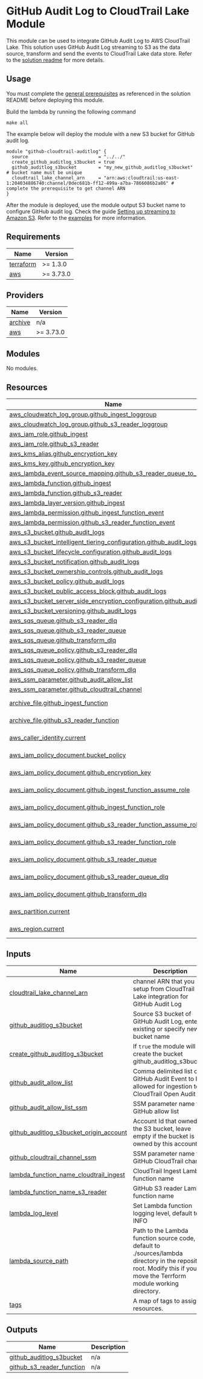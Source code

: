 <!-- BEGIN_TF_DOCS -->
# GitHub Audit Log to CloudTrail Lake Module

This module can be used to integrate GitHub Audit Log to AWS CloudTrail Lake. This solution uses GitHub Audit Log streaming to S3 as the data source, transform and send the events to CloudTrail Lake data store. Refer to the [solution readme](../../README.md) for more details.

## Usage

You must complete the [general prerequisites](../../README.md#general-prerequisites) as referenced in the solution README before deploying this module.

Build the lambda by running the following command
```
make all
```

The example below will deploy the module with a new S3 bucket for GitHub audit log.

```
module "github-cloudtrail-auditlog" {
  source                          = "../../"
  create_github_auditlog_s3bucket = true
  github_auditlog_s3bucket        = "my_new_github_auditlog_s3bucket" # bucket name must be unique
  cloudtrail_lake_channel_arn     = "arn:aws:cloudtrail:us-east-1:204034886740:channel/0dec681b-ff12-499a-a7ba-7866086b2a86" # complete the prerequisite to get channel ARN
}
```

After the module is deployed, use the module output S3 bucket name to configure GitHub audit log. Check the guide [Setting up streaming to Amazon S3](https://docs.github.com/en/enterprise-cloud@latest/admin/monitoring-activity-in-your-enterprise/reviewing-audit-logs-for-your-enterprise/streaming-the-audit-log-for-your-enterprise#setting-up-streaming-to-amazon-s3). Refer to the [examples](./examples/) for more information.

## Requirements

| Name | Version |
|------|---------|
| <a name="requirement_terraform"></a> [terraform](#requirement\_terraform) | >= 1.3.0 |
| <a name="requirement_aws"></a> [aws](#requirement\_aws) | >= 3.73.0 |

## Providers

| Name | Version |
|------|---------|
| <a name="provider_archive"></a> [archive](#provider\_archive) | n/a |
| <a name="provider_aws"></a> [aws](#provider\_aws) | >= 3.73.0 |

## Modules

No modules.

## Resources

| Name | Type |
|------|------|
| [aws_cloudwatch_log_group.github_ingest_loggroup](https://registry.terraform.io/providers/hashicorp/aws/latest/docs/resources/cloudwatch_log_group) | resource |
| [aws_cloudwatch_log_group.github_s3_reader_loggroup](https://registry.terraform.io/providers/hashicorp/aws/latest/docs/resources/cloudwatch_log_group) | resource |
| [aws_iam_role.github_ingest](https://registry.terraform.io/providers/hashicorp/aws/latest/docs/resources/iam_role) | resource |
| [aws_iam_role.github_s3_reader](https://registry.terraform.io/providers/hashicorp/aws/latest/docs/resources/iam_role) | resource |
| [aws_kms_alias.github_encryption_key](https://registry.terraform.io/providers/hashicorp/aws/latest/docs/resources/kms_alias) | resource |
| [aws_kms_key.github_encryption_key](https://registry.terraform.io/providers/hashicorp/aws/latest/docs/resources/kms_key) | resource |
| [aws_lambda_event_source_mapping.github_s3_reader_queue_to_lambda](https://registry.terraform.io/providers/hashicorp/aws/latest/docs/resources/lambda_event_source_mapping) | resource |
| [aws_lambda_function.github_ingest](https://registry.terraform.io/providers/hashicorp/aws/latest/docs/resources/lambda_function) | resource |
| [aws_lambda_function.github_s3_reader](https://registry.terraform.io/providers/hashicorp/aws/latest/docs/resources/lambda_function) | resource |
| [aws_lambda_layer_version.github_ingest](https://registry.terraform.io/providers/hashicorp/aws/latest/docs/resources/lambda_layer_version) | resource |
| [aws_lambda_permission.github_ingest_function_event](https://registry.terraform.io/providers/hashicorp/aws/latest/docs/resources/lambda_permission) | resource |
| [aws_lambda_permission.github_s3_reader_function_event](https://registry.terraform.io/providers/hashicorp/aws/latest/docs/resources/lambda_permission) | resource |
| [aws_s3_bucket.github_audit_logs](https://registry.terraform.io/providers/hashicorp/aws/latest/docs/resources/s3_bucket) | resource |
| [aws_s3_bucket_intelligent_tiering_configuration.github_audit_logs](https://registry.terraform.io/providers/hashicorp/aws/latest/docs/resources/s3_bucket_intelligent_tiering_configuration) | resource |
| [aws_s3_bucket_lifecycle_configuration.github_audit_logs](https://registry.terraform.io/providers/hashicorp/aws/latest/docs/resources/s3_bucket_lifecycle_configuration) | resource |
| [aws_s3_bucket_notification.github_audit_logs](https://registry.terraform.io/providers/hashicorp/aws/latest/docs/resources/s3_bucket_notification) | resource |
| [aws_s3_bucket_ownership_controls.github_audit_logs](https://registry.terraform.io/providers/hashicorp/aws/latest/docs/resources/s3_bucket_ownership_controls) | resource |
| [aws_s3_bucket_policy.github_audit_logs](https://registry.terraform.io/providers/hashicorp/aws/latest/docs/resources/s3_bucket_policy) | resource |
| [aws_s3_bucket_public_access_block.github_audit_logs](https://registry.terraform.io/providers/hashicorp/aws/latest/docs/resources/s3_bucket_public_access_block) | resource |
| [aws_s3_bucket_server_side_encryption_configuration.github_audit_logs](https://registry.terraform.io/providers/hashicorp/aws/latest/docs/resources/s3_bucket_server_side_encryption_configuration) | resource |
| [aws_s3_bucket_versioning.github_audit_logs](https://registry.terraform.io/providers/hashicorp/aws/latest/docs/resources/s3_bucket_versioning) | resource |
| [aws_sqs_queue.github_s3_reader_dlq](https://registry.terraform.io/providers/hashicorp/aws/latest/docs/resources/sqs_queue) | resource |
| [aws_sqs_queue.github_s3_reader_queue](https://registry.terraform.io/providers/hashicorp/aws/latest/docs/resources/sqs_queue) | resource |
| [aws_sqs_queue.github_transform_dlq](https://registry.terraform.io/providers/hashicorp/aws/latest/docs/resources/sqs_queue) | resource |
| [aws_sqs_queue_policy.github_s3_reader_dlq](https://registry.terraform.io/providers/hashicorp/aws/latest/docs/resources/sqs_queue_policy) | resource |
| [aws_sqs_queue_policy.github_s3_reader_queue](https://registry.terraform.io/providers/hashicorp/aws/latest/docs/resources/sqs_queue_policy) | resource |
| [aws_sqs_queue_policy.github_transform_dlq](https://registry.terraform.io/providers/hashicorp/aws/latest/docs/resources/sqs_queue_policy) | resource |
| [aws_ssm_parameter.github_audit_allow_list](https://registry.terraform.io/providers/hashicorp/aws/latest/docs/resources/ssm_parameter) | resource |
| [aws_ssm_parameter.github_cloudtrail_channel](https://registry.terraform.io/providers/hashicorp/aws/latest/docs/resources/ssm_parameter) | resource |
| [archive_file.github_ingest_function](https://registry.terraform.io/providers/hashicorp/archive/latest/docs/data-sources/file) | data source |
| [archive_file.github_s3_reader_function](https://registry.terraform.io/providers/hashicorp/archive/latest/docs/data-sources/file) | data source |
| [aws_caller_identity.current](https://registry.terraform.io/providers/hashicorp/aws/latest/docs/data-sources/caller_identity) | data source |
| [aws_iam_policy_document.bucket_policy](https://registry.terraform.io/providers/hashicorp/aws/latest/docs/data-sources/iam_policy_document) | data source |
| [aws_iam_policy_document.github_encryption_key](https://registry.terraform.io/providers/hashicorp/aws/latest/docs/data-sources/iam_policy_document) | data source |
| [aws_iam_policy_document.github_ingest_function_assume_role](https://registry.terraform.io/providers/hashicorp/aws/latest/docs/data-sources/iam_policy_document) | data source |
| [aws_iam_policy_document.github_ingest_function_role](https://registry.terraform.io/providers/hashicorp/aws/latest/docs/data-sources/iam_policy_document) | data source |
| [aws_iam_policy_document.github_s3_reader_function_assume_role](https://registry.terraform.io/providers/hashicorp/aws/latest/docs/data-sources/iam_policy_document) | data source |
| [aws_iam_policy_document.github_s3_reader_function_role](https://registry.terraform.io/providers/hashicorp/aws/latest/docs/data-sources/iam_policy_document) | data source |
| [aws_iam_policy_document.github_s3_reader_queue](https://registry.terraform.io/providers/hashicorp/aws/latest/docs/data-sources/iam_policy_document) | data source |
| [aws_iam_policy_document.github_s3_reader_queue_dlq](https://registry.terraform.io/providers/hashicorp/aws/latest/docs/data-sources/iam_policy_document) | data source |
| [aws_iam_policy_document.github_transform_dlq](https://registry.terraform.io/providers/hashicorp/aws/latest/docs/data-sources/iam_policy_document) | data source |
| [aws_partition.current](https://registry.terraform.io/providers/hashicorp/aws/latest/docs/data-sources/partition) | data source |
| [aws_region.current](https://registry.terraform.io/providers/hashicorp/aws/latest/docs/data-sources/region) | data source |

## Inputs

| Name | Description | Type | Default | Required |
|------|-------------|------|---------|:--------:|
| <a name="input_cloudtrail_lake_channel_arn"></a> [cloudtrail\_lake\_channel\_arn](#input\_cloudtrail\_lake\_channel\_arn) | channel ARN that you setup from CloudTrail Lake integration for GitHub Audit Log | `string` | n/a | yes |
| <a name="input_github_auditlog_s3bucket"></a> [github\_auditlog\_s3bucket](#input\_github\_auditlog\_s3bucket) | Source S3 bucket of GitHub Audit Log, enter existing or specify new bucket name | `string` | n/a | yes |
| <a name="input_create_github_auditlog_s3bucket"></a> [create\_github\_auditlog\_s3bucket](#input\_create\_github\_auditlog\_s3bucket) | If `true` the module will create the bucket github\_auditlog\_s3bucket. | `bool` | `false` | no |
| <a name="input_github_audit_allow_list"></a> [github\_audit\_allow\_list](#input\_github\_audit\_allow\_list) | Comma delimited list of GitHub Audit Event to be allowed for ingestion to CloudTrail Open Audit | `string` | `"repo.*,org.*,enterprise.*,business.*,integration.*,git.*,secret_scanning.*,team.*,two_factor_authentication.*,user.*"` | no |
| <a name="input_github_audit_allow_list_ssm"></a> [github\_audit\_allow\_list\_ssm](#input\_github\_audit\_allow\_list\_ssm) | SSM parameter name for GitHub allow list | `string` | `"/github/GitHubAuditAllowList"` | no |
| <a name="input_github_auditlog_s3bucket_origin_account"></a> [github\_auditlog\_s3bucket\_origin\_account](#input\_github\_auditlog\_s3bucket\_origin\_account) | Account Id that owned the S3 bucket, leave empty if the bucket is owned by this account | `string` | `""` | no |
| <a name="input_github_cloudtrail_channel_ssm"></a> [github\_cloudtrail\_channel\_ssm](#input\_github\_cloudtrail\_channel\_ssm) | SSM parameter name for GitHub CloudTrail channel | `string` | `"/github/GitHubCloudTrailChannel"` | no |
| <a name="input_lambda_function_name_cloudtrail_ingest"></a> [lambda\_function\_name\_cloudtrail\_ingest](#input\_lambda\_function\_name\_cloudtrail\_ingest) | CloudTrail Ingest Lambda function name | `string` | `"GitHubIngestFunction"` | no |
| <a name="input_lambda_function_name_s3_reader"></a> [lambda\_function\_name\_s3\_reader](#input\_lambda\_function\_name\_s3\_reader) | GitHub S3 reader Lambda function name | `string` | `"GitHubS3ReaderFunction"` | no |
| <a name="input_lambda_log_level"></a> [lambda\_log\_level](#input\_lambda\_log\_level) | Set Lambda function logging level, default to INFO | `string` | `"INFO"` | no |
| <a name="input_lambda_source_path"></a> [lambda\_source\_path](#input\_lambda\_source\_path) | Path to the Lambda function source code, default to ./sources/lambda directory in the repository root. Modify this if you move the Terrform module working directory. | `string` | `"../../sources/lambda"` | no |
| <a name="input_tags"></a> [tags](#input\_tags) | A map of tags to assign to resources. | `map(string)` | `{}` | no |

## Outputs

| Name | Description |
|------|-------------|
| <a name="output_github_auditlog_s3bucket"></a> [github\_auditlog\_s3bucket](#output\_github\_auditlog\_s3bucket) | n/a |
| <a name="output_github_s3_reader_function"></a> [github\_s3\_reader\_function](#output\_github\_s3\_reader\_function) | n/a |
<!-- END_TF_DOCS -->